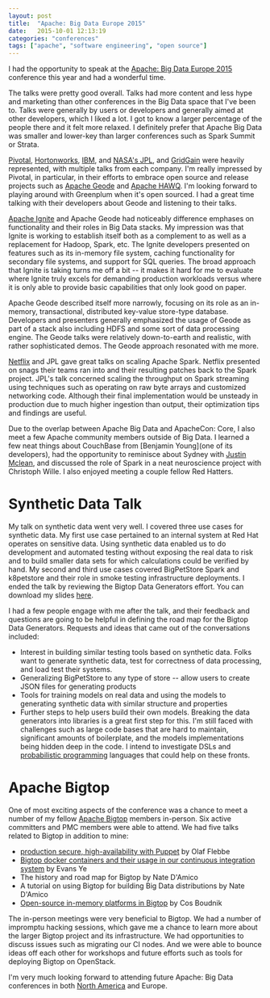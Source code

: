 ```yaml
---
layout: post
title:  "Apache: Big Data Europe 2015"
date:   2015-10-01 12:13:19
categories: "conferences"
tags: ["apache", "software engineering", "open source"]
---
```

I had the opportunity to speak at the [Apache: Big Data Europe 2015](http://events.linuxfoundation.org/events/apache-big-data-europe) conference this year and had a wonderful time.

The talks were pretty good overall.  Talks had more content and less hype and marketing than other conferences in the Big Data space that I've been to. Talks were generally by users or developers and generally aimed at other developers, which I liked a lot.  I got to know a larger percentage of the people there and it felt more relaxed.  I definitely prefer that Apache Big Data was smaller and lower-key than larger conferences such as Spark Summit or Strata.

[Pivotal](http://pivotal.io/), [Hortonworks](http://hortonworks.com/), [IBM](http://www.ibm.com/en-us/homepage-a.html), and [NASA's JPL](http://www.jpl.nasa.gov/), and [GridGain](https://www.gridgain.com/) were heavily represented, with multiple talks from each company. I'm really impressed by Pivotal, in particular, in their efforts to embrace open source and release projects such as [Apache Geode](http://geode.incubator.apache.org/) and [Apache HAWQ](http://hawq.incubator.apache.org/).  I'm looking forward to playing around with Greenplum when it's open sourced.  I had a great time talking with their developers about Geode and listening to their talks.

[Apache Ignite](https://ignite.apache.org/) and Apache Geode had noticeably difference emphases on functionality and their roles in Big Data stacks.  My impression was that Ignite is working to establish itself both as a complement to as well as a replacement for Hadoop, Spark, etc.  The Ignite developers presented on features such as its in-memory file system, caching functionality for secondary file systems, and support for SQL queries.  The broad approach that Ignite is taking turns me off a bit -- it makes it hard for me to evaluate where Ignite truly excels for demanding production workloads versus where it is only able to provide basic capabilities that only look good on paper.

Apache Geode described itself more narrowly, focusing on its role as an in-memory, transactional, distributed key-value store-type database.  Developers and presenters generally emphasized the usage of Geode as part of a stack also including HDFS and some sort of data processing engine.  The Geode talks were relatively down-to-earth and realistic, with rather sophisticated demos.  The Geode approach resonated with me more.

[Netflix](http://www.netflix.com/) and JPL gave great talks on scaling Apache Spark.  Netflix presented on snags their teams ran into and their resulting patches back to the Spark project.  JPL's talk concerned scaling the throughput on Spark streaming using techniques such as operating on raw byte arrays and customized networking code.  Although their final implementation would be unsteady in production due to much higher ingestion than output, their optimization tips and findings are useful.

Due to the overlap between Apache Big Data and ApacheCon: Core, I also meet a few Apache community members outside of Big Data.  I learned a few neat things about CouchBase from [Benjamin Young](one of its developers), had the opportunity to reminisce about Sydney with [Justin Mclean](http://www.classsoftware.com/), and discussed the role of Spark in a neat neuroscience project with Christoph Wille.  I also enjoyed meeting a couple fellow Red Hatters.


Synthetic Data Talk
===================
My talk on synthetic data went very well.  I covered three use cases for synthetic data.  My first use case pertained to an internal system at Red Hat operates on sensitive data.  Using synthetic data enabled us to do development and automated testing without exposing the real data to risk and to build smaller data sets for which calculations could be verified by hand.  My second and third use cases covered BigPetStore Spark and k8petstore and their role in smoke testing infrastructure deployments.  I ended the talk by reviewing the Bigtop Data Generators effort.  You can download my slides [here](/static/rnowling_apache_big_data_eu_2015.pdf).

I had a few people engage with me after the talk, and their feedback and questions are going to be helpful in defining the road map for the Bigtop Data Generators.  Requests and ideas that came out of the conversations included:

* Interest in building similar testing tools based on synthetic data.  Folks want to generate synthetic data, test for correctness of data processing, and load test their systems.
* Generalizing BigPetStore to any type of store -- allow users to create JSON files for generating products
* Tools for training models on real data and using the models to generating synthetic data with similar structure and properties
* Further steps to help users build their own models.  Breaking the data generators into libraries is a great first step for this.  I'm still faced with challenges such as large code bases that are hard to maintain, significant amounts of boilerplate, and the models implementations being hidden deep in the code.  I intend to investigate DSLs and [probabilistic programming](https://en.wikipedia.org/wiki/Probabilistic_programming_language) languages that could help on these fronts.


Apache Bigtop
=============
One of most exciting aspects of the conference was a chance to meet a number of my fellow [Apache Bigtop](http://bigtop.apache.org/) members in-person.  Six active committers and PMC members were able to attend.  We had five talks related to Bigtop in addition to mine:

* [production secure, high-availability with Puppet](http://events.linuxfoundation.org/sites/events/files/slides/hadoopoflebbe.pdf) by Olaf Flebbe
* [Bigtop docker containers and their usage in our continuous integration system](http://events.linuxfoundation.org/sites/events/files/slides/How%20Bigtop%20Leveraged%20Docker%20for%20Build%20Automation%20and%20%20One-click%20Hadoop%20Provisioning%20ApacheBigData2015EU%20pub.pdf) by Evans Ye
* The history and road map for Bigtop by Nate D'Amico
* A tutorial on using Bigtop for building Big Data distributions by Nate D'Amico
* [Open-source in-memory platforms in Bigtop](http://events.linuxfoundation.org/sites/events/files/slides/Bigtop-IMCS_platforms_0.pdf) by Cos Boudnik

The in-person meetings were very beneficial to Bigtop.  We had a number of impromptu hacking sessions, which gave me a chance to learn more about the larger Bigtop project and its infrastructure. We had opportunities to discuss issues such as migrating our CI nodes.  And we were able to bounce ideas off each other for workshops and future efforts such as tools for deploying Bigtop on OpenStack.

I'm very much looking forward to attending future Apache: Big Data conferences in both [North America](http://events.linuxfoundation.org/events/apache-big-data-north-america) and Europe.







